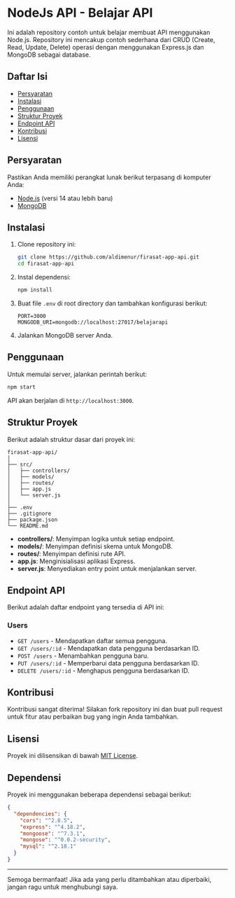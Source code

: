# NodeJs API - Belajar API

Ini adalah repository contoh untuk belajar membuat API menggunakan Node.js. Repository ini mencakup contoh sederhana dari CRUD (Create, Read, Update, Delete) operasi dengan menggunakan Express.js dan MongoDB sebagai database.

## Daftar Isi
- [Persyaratan](#persyaratan)
- [Instalasi](#instalasi)
- [Penggunaan](#penggunaan)
- [Struktur Proyek](#struktur-proyek)
- [Endpoint API](#endpoint-api)
- [Kontribusi](#kontribusi)
- [Lisensi](#lisensi)

## Persyaratan

Pastikan Anda memiliki perangkat lunak berikut terpasang di komputer Anda:
- [Node.js](https://nodejs.org/) (versi 14 atau lebih baru)
- [MongoDB](https://www.mongodb.com/try/download/community)

## Instalasi

1. Clone repository ini:
   ```bash
   git clone https://github.com/aldimenur/firasat-app-api.git
   cd firasat-app-api
   ```

2. Instal dependensi:
   ```bash
   npm install
   ```

3. Buat file `.env` di root directory dan tambahkan konfigurasi berikut:
   ```env
   PORT=3000
   MONGODB_URI=mongodb://localhost:27017/belajarapi
   ```

4. Jalankan MongoDB server Anda.

## Penggunaan

Untuk memulai server, jalankan perintah berikut:
```bash
npm start
```

API akan berjalan di `http://localhost:3000`.

## Struktur Proyek

Berikut adalah struktur dasar dari proyek ini:
```
firasat-app-api/
│
├── src/
│   ├── controllers/
│   ├── models/
│   ├── routes/
│   ├── app.js
│   └── server.js
│
├── .env
├── .gitignore
├── package.json
└── README.md
```

- **controllers/**: Menyimpan logika untuk setiap endpoint.
- **models/**: Menyimpan definisi skema untuk MongoDB.
- **routes/**: Menyimpan definisi rute API.
- **app.js**: Menginisialisasi aplikasi Express.
- **server.js**: Menyediakan entry point untuk menjalankan server.

## Endpoint API

Berikut adalah daftar endpoint yang tersedia di API ini:

### Users
- `GET /users` - Mendapatkan daftar semua pengguna.
- `GET /users/:id` - Mendapatkan data pengguna berdasarkan ID.
- `POST /users` - Menambahkan pengguna baru.
- `PUT /users/:id` - Memperbarui data pengguna berdasarkan ID.
- `DELETE /users/:id` - Menghapus pengguna berdasarkan ID.

## Kontribusi

Kontribusi sangat diterima! Silakan fork repository ini dan buat pull request untuk fitur atau perbaikan bug yang ingin Anda tambahkan.

## Lisensi

Proyek ini dilisensikan di bawah [MIT License](LICENSE).

## Dependensi

Proyek ini menggunakan beberapa dependensi sebagai berikut:
```json
{
  "dependencies": {
    "cors": "^2.8.5",
    "express": "^4.18.2",
    "mongoose": "^7.3.1",
    "mongose": "^0.0.2-security",
    "mysql": "^2.18.1"
  }
}
```

---

Semoga bermanfaat! Jika ada yang perlu ditambahkan atau diperbaiki, jangan ragu untuk menghubungi saya.
